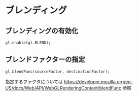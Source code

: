 # ブレンディング

## ブレンディングの有効化

`gl.enable(gl.BLEND);`


## ブレンドファクターの指定

`gl.blendFunc(sourceFactor, destinationFactor);`

指定するファクタについては https://developer.mozilla.org/en-US/docs/Web/API/WebGLRenderingContext/blendFunc 参照

